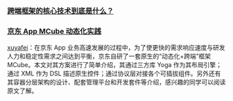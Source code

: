 

### [跨端框架的核心技术到底是什么？](https://www.cnblogs.com/skychx/p/cross-platform-tech.html)



### [京东 App MCube 动态化实践](https://mp.weixin.qq.com/s/kjYRo2OcmWCoUBTdsAKrCw)

[xuyafei](https://github.com/xiaofei86)：在京东 App 业务高速发展的过程中，为了使更快的需求响应速度与研发人力和稳定性需求之间达到平衡，京东自研了一套原生的“动态化+跨端”框架 MCube。本文对其方案进行了简单介绍，其通过三方库 Yoga 作为其布局引擎；通过 XML 作为 DSL 描述原生控件；通过协议层对接各个可插拔组件。另外还有其容器分层架构的设计、配套管理平台和开发套件等介绍，感兴趣的同学可以阅读原文了解。